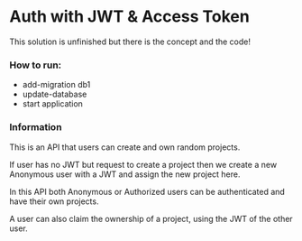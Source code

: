 # Auth with JWT & Access Token

This solution is unfinished but there is the concept and the code!

### How to run:
* add-migration db1
* update-database
* start application

### Information
This is an API that users can create and own random projects.

If user has no JWT but request to create a project then we create a new Anonymous user with a JWT and assign the new project here.

In this API both Anonymous or Authorized users can be authenticated and have their own projects.

A user can also claim the ownership of a project, using the JWT of the other user.